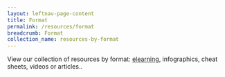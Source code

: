 ```yaml
---
layout: leftnav-page-content
title: Format
permalink: /resources/format
breadcrumb: Format
collection_name: resources-by-format
---
```


View our collection of resources by format: [elearning](/_resources-by-format\1a-elearn-source.md), infographics, cheat sheets, videos or articles..